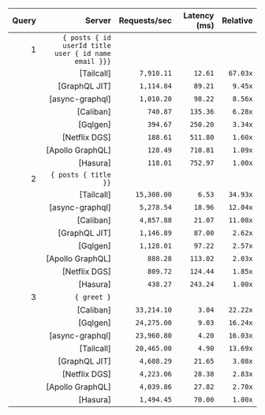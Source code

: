 <!-- PERFORMANCE_RESULTS_START -->

| Query | Server | Requests/sec | Latency (ms) | Relative |
|-------:|--------:|--------------:|--------------:|---------:|
| 1 | `{ posts { id userId title user { id name email }}}` |
|| [Tailcall] | `7,910.11` | `12.61` | `67.03x` |
|| [GraphQL JIT] | `1,114.84` | `89.21` | `9.45x` |
|| [async-graphql] | `1,010.20` | `98.22` | `8.56x` |
|| [Caliban] | `740.87` | `135.36` | `6.28x` |
|| [Gqlgen] | `394.67` | `250.20` | `3.34x` |
|| [Netflix DGS] | `188.61` | `511.80` | `1.60x` |
|| [Apollo GraphQL] | `128.49` | `710.81` | `1.09x` |
|| [Hasura] | `118.01` | `752.97` | `1.00x` |
| 2 | `{ posts { title }}` |
|| [Tailcall] | `15,308.00` | `6.53` | `34.93x` |
|| [async-graphql] | `5,278.54` | `18.96` | `12.04x` |
|| [Caliban] | `4,857.88` | `21.07` | `11.08x` |
|| [GraphQL JIT] | `1,146.89` | `87.00` | `2.62x` |
|| [Gqlgen] | `1,128.01` | `97.22` | `2.57x` |
|| [Apollo GraphQL] | `888.28` | `113.02` | `2.03x` |
|| [Netflix DGS] | `809.72` | `124.44` | `1.85x` |
|| [Hasura] | `438.27` | `243.24` | `1.00x` |
| 3 | `{ greet }` |
|| [Caliban] | `33,214.10` | `3.04` | `22.22x` |
|| [Gqlgen] | `24,275.00` | `9.03` | `16.24x` |
|| [async-graphql] | `23,960.80` | `4.20` | `16.03x` |
|| [Tailcall] | `20,465.00` | `4.90` | `13.69x` |
|| [GraphQL JIT] | `4,608.29` | `21.65` | `3.08x` |
|| [Netflix DGS] | `4,223.06` | `28.38` | `2.83x` |
|| [Apollo GraphQL] | `4,039.86` | `27.82` | `2.70x` |
|| [Hasura] | `1,494.45` | `70.00` | `1.00x` |

<!-- PERFORMANCE_RESULTS_END -->
